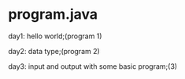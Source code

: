 # program.java
day1: hello world;(program 1)

day2: data type;(program 2)

day3: input and output with some basic program;(3)
